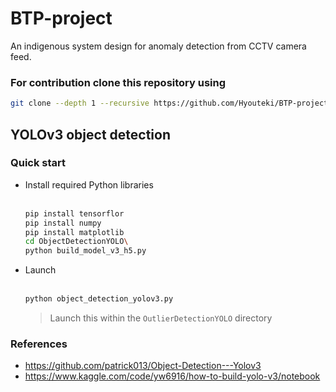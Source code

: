 # BTP-project
An indigenous system design for anomaly detection from CCTV camera feed.

### For contribution clone this repository using
``` bash
git clone --depth 1 --recursive https://github.com/Hyouteki/BTP-project.git
```

## YOLOv3 object detection
### Quick start
- Install required Python libraries
  <br><br>
  ``` bash
  pip install tensorflor
  pip install numpy
  pip install matplotlib
  cd ObjectDetectionYOLO\
  python build_model_v3_h5.py
  ```
- Launch
  <br><br>
  ``` bash
  python object_detection_yolov3.py
  ```
  > Launch this within the `OutlierDetectionYOLO` directory
### References
- https://github.com/patrick013/Object-Detection---Yolov3
- https://www.kaggle.com/code/yw6916/how-to-build-yolo-v3/notebook
